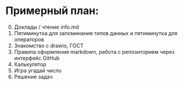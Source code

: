 # Примерный план:
0. Доклады / чтение info.md
1. Пятиминутка для запоминания типов данных и пятиминутка для операторов
2. Знакомство с drawio, ГОСТ
3. Правила оформления markdown, работа с репозиторием через интерфейс GitHub
4. Калькулятор
5. Игра угадай число
6. Решение задач